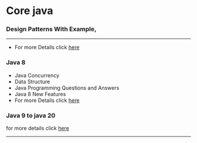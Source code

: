 # Core java

### Design Patterns With Example,
<hr/>

- For more Details click [here](/design_pattern/design_patterns.md)


### Java 8

- Java Concurrency
- Data Structure
- Java Programming Questions and Answers
- Java 8 New Features
- For more Details click [here](/java-8proj/readme.md)

### Java 9 to java 20
for more details click [here](java-20/readme.md)

<hr/>



